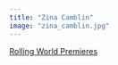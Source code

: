 ```yaml
---
title: "Zina Camblin"
image: "zina_camblin.jpg"
---
```


[Rolling World Premieres](/programs/rolling-world-premieres)